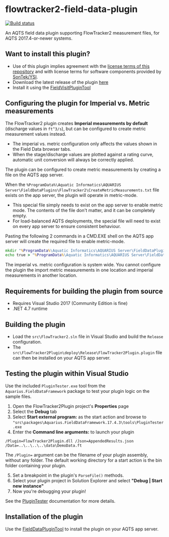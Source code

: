 # flowtracker2-field-data-plugin

[![Build status](https://ci.appveyor.com/api/projects/status/vfsxbalu9pafgeab/branch/master?svg=true)](https://ci.appveyor.com/project/SystemsAdministrator/flowtracker2-field-data-plugin/branch/master)

An AQTS field data plugin supporting FlowTracker2 measurement files, for AQTS 2017.4-or-newer systems.

## Want to install this plugin?

- Use of this plugin implies agreement with the [license terms of this repository](./LICENSE.txt) and with license terms for software components provided by [SonTek/YSI](src/External/SonTek.StandaloneDataParser.License.md).
- Download the latest release of the plugin [here](../../releases/latest)
- Install it using the [FieldVisitPluginTool](https://github.com/AquaticInformatics/aquarius-field-data-framework/tree/master/src/FieldDataPluginTool)

## Configuring the plugin for Imperial vs. Metric measurements

The FlowTracker2 plugin creates **Imperial measurements by default** (discharge values in `ft^3/s`), but can be configured to create metric measurement values instead.

- The imperial vs. metric configuration only affects the values shown in the Field Data browser tabs.
- When the stage/discharge values are plotted against a rating curve, automatic unit conversion will always be correctly applied.

The plugin can be configured to create metric measurements by creating a file on the AQTS app server.

When the `%ProgramData%\Aquatic Informatics\AQUARIUS Server\FieldDataPlugins\FlowTracker2\CreateMetricMeasurements.txt` file exists on the app server, the plugin will operate in metric-mode.

- This special file simply needs to exist on the app server to enable metric mode. The contents of the file don't matter, and it can be completely empty.
- For load-balanced AQTS deployments, the special file will need to exist on every app server to ensure consistent behaviour.

Pasting the following 2 commands in a CMD.EXE shell on the AQTS app server will create the required file to enable metric-mode.

```cmd
mkdir "%ProgramData%\Aquatic Informatics\AQUARIUS Server\FieldDataPlugins\FlowTracker2"
echo true > "%ProgramData%\Aquatic Informatics\AQUARIUS Server\FieldDataPlugins\FlowTracker2\CreateMetricMeasurements.txt"
```

The imperial vs. metric configuration is system wide. You cannot configure the plugin the import metric measurements in one location and imperial measurements in another location.

## Requirements for building the plugin from source

- Requires Visual Studio 2017 (Community Edition is fine)
- .NET 4.7 runtime

## Building the plugin

- Load the `src\FlowTracker2.sln` file in Visual Studio and build the `Release` configuration.
- The `src\FlowTracker2Plugin\deploy\Release\FlowTracker2Plugin.plugin` file can then be installed on your AQTS app server.

## Testing the plugin within Visual Studio

Use the included `PluginTester.exe` tool from the `Aquarius.FieldDataFramework` package to test your plugin logic on the sample files.

1. Open the FlowTracker2Plugin project's **Properties** page
2. Select the **Debug** tab
3. Select **Start external program:** as the start action and browse to `"src\packages\Aquarius.FieldDataFramework.17.4.3\tools\PluginTester.exe`
4. Enter the **Command line arguments:** to launch your plugin

```
/Plugin=FlowTracker2Plugin.dll /Json=AppendedResults.json /Data=..\..\..\..\data\DemoData.ft
```

The `/Plugin=` argument can be the filename of your plugin assembly, without any folder. The default working directory for a start action is the bin folder containing your plugin.

5. Set a breakpoint in the plugin's `ParseFile()` methods.
6. Select your plugin project in Solution Explorer and select **"Debug | Start new instance"**
7. Now you're debugging your plugin!

See the [PluginTester](https://github.com/AquaticInformatics/aquarius-field-data-framework/tree/master/src/PluginTester) documentation for more details.

## Installation of the plugin

Use the [FieldDataPluginTool](https://github.com/AquaticInformatics/aquarius-field-data-framework/tree/master/src/FieldDataPluginTool) to install the plugin on your AQTS app server.
